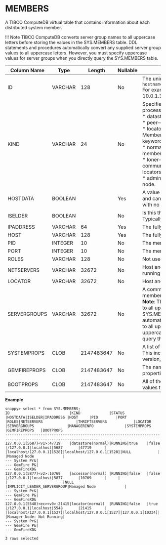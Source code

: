 # MEMBERS

A TIBCO ComputeDB virtual table that contains information about each distributed system member.

!!! Note
	TIBCO ComputeDB converts server group names to all uppercase letters before storing the values in the SYS.MEMBERS table. DDL statements and procedures automatically convert any supplied server group values to all uppercase letters. However, you must specify uppercase values for server groups when you directly query the SYS.MEMBERS table.


|Column Name|Type |Length |Nullable|Contents|
| ------------ | ------------- | ------------ | ------------ | ------------- |
|ID|VARCHAR|128|No|The unique ID of the member. This ID has the format: <br>`hostname(process_id);member_number;:udp_port/tcp_port`<br>For example:<br>10.0.1.31(66878);v0;:41715/63386|
|KIND  |VARCHAR   | 24 |No   | Specifies the type of TIBCO ComputeDB member process: <br> * datastore—A member that hosts data.<br> * peer—A member that does not host data.<br> * locator—Provides discovery services for a cluster.<br> Member types can also be qualified with additional keywords <br>  * normal—The member can communicate with other members in a cluster. <br> * loner—The member is standalone and cannot communicate with other members. Loners use no locators for discovery.<br> * admin—The member also acts as a JMX manager node. |
|HOSTDATA  | BOOLEAN  | | Yes  |A value of ‘1’ indicates that this member is a data store and can host data. Otherwise, the member is a peer client with no hosted data. |	
|ISELDER  | BOOLEAN  |  |No |	Is this the eldest member of the distributed system. Typically, this is the member who first joins the cluster.|
|IPADDRESS  |  VARCHAR |64  |   Yes| The fully-qualified hostname/IP address of the member.|
|HOST   |VARCHAR  | 128  | Yes | The fully-qualified hostname of the member.|
| PID  |INTEGER  |10   | No |The member process ID. |
|PORT   |INTEGER  | 10  | No | The member UDP port.|
|ROLES   |VARCHAR  |128 | No |Not used. |
|NETSERVERS   |VARCHAR  |32672|No  |Host and port information for Network Servers that are running on TIBCO ComputeDB members. |
|LOCATOR   |VARCHAR  |32672 | No |Host and port information for locator members. |
|SERVERGROUPS   |VARCHAR  | 32672 |No |A comma-separated list of server groups of which this member is a part. <br> **Note**: TIBCO ComputeDB converts server group names to all uppercase letters before storing the values in the SYS.MEMBERS table. DDL statements and procedures automatically convert any supplied server group values to all uppercase letters. However, you must specify uppercase values for server groups when you directly query the SYS.MEMBERS table.|
|SYSTEMPROPS   |CLOB  | 2147483647  |No  | A list of all system properties used to start this member. This includes properties such as the classpath, JVM version, and so forth.|	
|GEMFIREPROPS   |CLOB  |2147483647   | No  |The names and values of GemFire core system properties that the member uses. |	
|BOOTPROPS   |CLOB  |2147483647   | No |All of the TIBCO ComputeDB boot properties names and values that a member uses.|	


**Example** </br>

```pre
snappy> select * from SYS.MEMBERS;
ID                           |KIND             |STATUS |HOSTDATA|ISELDER|IPADDRESS |HOST     |PID        |PORT       |ROLES|NETSERVERS               |THRIFTSERVERS            |LOCATOR         |SERVERGROUPS               |MANAGERINFO              |SYSTEMPROPS    |GEMFIREPROPS   |BOOTPROPS      
---------------------------------------------------------------------------------------------------------------- 
127.0.0.1(5687)<v1>:47719    |datastore(normal)|RUNNING|true    |false  |/127.0.0.1|localhost|5687       |47719      |     |localhost/127.0.0.1[1528]|localhost/127.0.0.1[1528]|NULL            |                           |Managed Node             |
--- System Pr&|
--- GemFire P&|
--- GemFireXD&
127.0.0.1(5877)<v2>:10769    |accessor(normal) |RUNNING|false   |false  |/127.0.0.1|localhost|5877       |10769      |     |                         |                         |NULL            |IMPLICIT_LEADER_SERVERGROUP|Managed Node             |
--- System Pr&|
--- GemFire P&|
--- GemFireXD&
127.0.0.1(5548)<ec><v0>:21415|locator(normal)  |RUNNING|false   |true   |/127.0.0.1|localhost|5548       |21415      |     |localhost/127.0.0.1[1527]|localhost/127.0.0.1[1527]|127.0.0.1[10334]|                           |Manager Node: Not Running|
--- System Pr&|
--- GemFire P&|
--- GemFireXD&

3 rows selected
```
